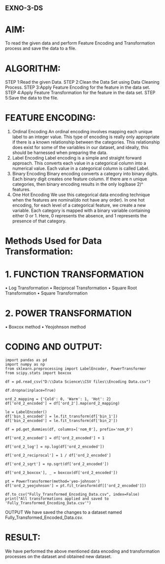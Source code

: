 ## EXNO-3-DS

# AIM:
To read the given data and perform Feature Encoding and Transformation process and save the data to a file.

# ALGORITHM:
STEP 1:Read the given Data.
STEP 2:Clean the Data Set using Data Cleaning Process.
STEP 3:Apply Feature Encoding for the feature in the data set.
STEP 4:Apply Feature Transformation for the feature in the data set.
STEP 5:Save the data to the file.

# FEATURE ENCODING:
1. Ordinal Encoding
An ordinal encoding involves mapping each unique label to an integer value. This type of encoding is really only appropriate if there is a known relationship between the categories. This relationship does exist for some of the variables in our dataset, and ideally, this should be harnessed when preparing the data.
2. Label Encoding
Label encoding is a simple and straight forward approach. This converts each value in a categorical column into a numerical value. Each value in a categorical column is called Label.
3. Binary Encoding
Binary encoding converts a category into binary digits. Each binary digit creates one feature column. If there are n unique categories, then binary encoding results in the only log(base 2)ⁿ features.
4. One Hot Encoding
We use this categorical data encoding technique when the features are nominal(do not have any order). In one hot encoding, for each level of a categorical feature, we create a new variable. Each category is mapped with a binary variable containing either 0 or 1. Here, 0 represents the absence, and 1 represents the presence of that category.

# Methods Used for Data Transformation:
  # 1. FUNCTION TRANSFORMATION
• Log Transformation
• Reciprocal Transformation
• Square Root Transformation
• Square Transformation
  # 2. POWER TRANSFORMATION
• Boxcox method
• Yeojohnson method

# CODING AND OUTPUT:
```
import pandas as pd
import numpy as np
from sklearn.preprocessing import LabelEncoder, PowerTransformer
from scipy.stats import boxcox

df = pd.read_csv("D:\\Data Science\\CSV files\\Encoding Data.csv")

df.dropna(inplace=True) 

ord_2_mapping = {'Cold': 0, 'Warm': 1, 'Hot': 2}
df['ord_2_encoded'] = df['ord_2'].map(ord_2_mapping)

le = LabelEncoder()
df['bin_1_encoded'] = le.fit_transform(df['bin_1'])
df['bin_2_encoded'] = le.fit_transform(df['bin_2'])

df = pd.get_dummies(df, columns=['nom_0'], prefix='nom_0')

df['ord_2_encoded'] = df['ord_2_encoded'] + 1

df['ord_2_log'] = np.log(df['ord_2_encoded'])

df['ord_2_reciprocal'] = 1 / df['ord_2_encoded']

df['ord_2_sqrt'] = np.sqrt(df['ord_2_encoded'])

df['ord_2_boxcox'], _ = boxcox(df['ord_2_encoded'])

pt = PowerTransformer(method='yeo-johnson')
df['ord_2_yeojohnson'] = pt.fit_transform(df[['ord_2_encoded']])

df.to_csv("Fully_Transformed_Encoding_Data.csv", index=False)
print("All transformations applied and saved to 'Fully_Transformed_Encoding_Data.csv'")
```
OUTPUT
We have saved the changes to a dataset named Fully_Transformed_Encoded_Data.csv. 
# RESULT:
We have performed the above mentioned data encoding and transformation processes on the dataset and obtained new dataset. 

       
